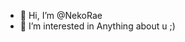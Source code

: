 - 👋 Hi, I’m @NekoRae
- 👀 I’m interested in Anything about u ;)

<!---
NekoRae/NekoRae is a ✨ special ✨ repository because its `README.md` (this file) appears on your GitHub profile.
You can click the Preview link to take a look at your changes.
--->
